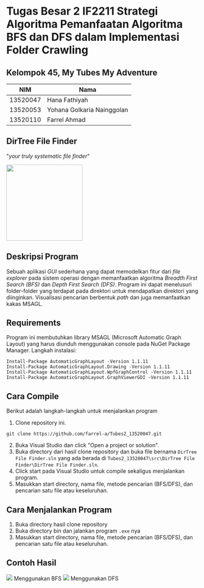 # Tugas Besar 2 IF2211 Strategi Algoritma Pemanfaatan Algoritma BFS dan DFS dalam Implementasi Folder Crawling

## Kelompok 45, My Tubes My Adventure
|NIM|Nama|
|---|---|
|13520047|Hana Fathiyah|
|13520053|Yohana Golkaria Nainggolan|
|13520110|Farrel Ahmad|

## DirTree File Finder
"_your truly systematic file finder_"

<img src="https://i.ibb.co/JcDQkRK/Dir-Tree-File-Finder-6.png" width = "200">

## Deskripsi Program
Sebuah aplikasi _GUI_ sederhana yang dapat memodelkan fitur dari _file explorer_ pada sistem operasi dengan memanfaatkan algoritma _Breadth First Search (BFS)_ dan _Depth First Search (DFS)_. Program ini dapat menelusuri folder-folder yang terdapat pada direktori untuk mendapatkan direktori yang diinginkan. Visualisasi pencarian berbentuk _path_ dan juga memanfaatkan kakas MSAGL.

## Requirements
Program ini membutuhkan library MSAGL (Microsoft Automatic Graph Layout) yang harus diunduh menggunakan console pada NuGet Package Manager.
Langkah instalasi:
```
Install-Package AutomaticGraphLayout -Version 1.1.11
Install-Package AutomaticGraphLayout.Drawing -Version 1.1.11
Install-Package AutomaticGraphLayout.WpfGraphControl -Version 1.1.11
Install-Package AutomaticGraphLayout.GraphViewerGDI -Version 1.1.11
```

## Cara Compile
Berikut adalah langkah-langkah untuk menjalankan program
1. Clone repository ini.
```
git clone https://github.com/farrel-a/Tubes2_13520047.git
```

2. Buka Visual Studio dan click "Open a project or solution".
3. Buka directory dari hasil clone repository dan buka file bernama `DirTree File Finder.sln` yang ada berada di `Tubes2_13520047\src\DirTree File Finder\DirTree File Finder.sln`.
4. Click start pada Visual Studio untuk compile sekaligus menjalankan program.
5. Masukkan start directory, nama file, metode pencarian (BFS/DFS), dan pencarian satu file atau keseluruhan.

## Cara Menjalankan Program
1. Buka directory hasil clone repository
2. Buka directory bin dan jalankan program `.exe` nya
3. Masukkan start directory, nama file, metode pencarian (BFS/DFS), dan pencarian satu file atau keseluruhan.

## Contoh Hasil

![](https://i.ibb.co/TrQj7KJ/BFS.png)
Menggunakan BFS
![](https://i.ibb.co/L9cvDKX/DFS.png)
Menggunakan DFS
